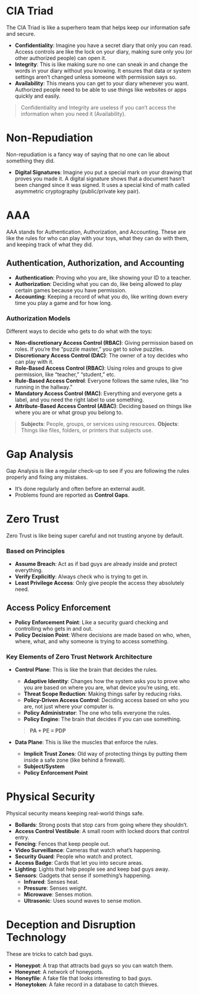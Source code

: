 # CIA Triad

The CIA Triad is like a superhero team that helps keep our information safe and secure.

- **Confidentiality**: Imagine you have a secret diary that only you can read. Access controls are like the lock on your diary, making sure only you (or other authorized people) can open it.
- **Integrity**: This is like making sure no one can sneak in and change the words in your diary without you knowing. It ensures that data or system settings aren’t changed unless someone with permission says so.
- **Availability**: This means you can get to your diary whenever you want. Authorized people need to be able to use things like websites or apps quickly and easily. 

> Confidentiality and Integrity are useless if you can’t access the information when you need it (Availability).

# Non-Repudiation

Non-repudiation is a fancy way of saying that no one can lie about something they did.

- **Digital Signatures**: Imagine you put a special mark on your drawing that proves you made it. A digital signature shows that a document hasn’t been changed since it was signed. It uses a special kind of math called asymmetric cryptography (public/private key pair).

# AAA

AAA stands for Authentication, Authorization, and Accounting. These are like the rules for who can play with your toys, what they can do with them, and keeping track of what they did.

## Authentication, Authorization, and Accounting

- **Authentication**: Proving who you are, like showing your ID to a teacher. 
- **Authorization**: Deciding what you can do, like being allowed to play certain games because you have permission.
- **Accounting**: Keeping a record of what you do, like writing down every time you play a game and for how long.

### Authorization Models

Different ways to decide who gets to do what with the toys:

- **Non-discretionary Access Control (RBAC)**: Giving permission based on roles. If you’re the “puzzle master,” you get to solve puzzles.
- **Discretionary Access Control (DAC)**: The owner of a toy decides who can play with it.
- **Role-Based Access Control (RBAC)**: Using roles and groups to give permission, like “teacher,” “student,” etc.
- **Rule-Based Access Control**: Everyone follows the same rules, like “no running in the hallway.”
- **Mandatory Access Control (MAC)**: Everything and everyone gets a label, and you need the right label to use something.
- **Attribute-Based Access Control (ABAC)**: Deciding based on things like where you are or what group you belong to.

> **Subjects**: People, groups, or services using resources.
> **Objects**: Things like files, folders, or printers that subjects use.

# Gap Analysis

Gap Analysis is like a regular check-up to see if you are following the rules properly and fixing any mistakes.

- It’s done regularly and often before an external audit.
- Problems found are reported as **Control Gaps**.

# Zero Trust

Zero Trust is like being super careful and not trusting anyone by default.

### Based on Principles

- **Assume Breach**: Act as if bad guys are already inside and protect everything.
- **Verify Explicitly**: Always check who is trying to get in.
- **Least Privilege Access**: Only give people the access they absolutely need.

## Access Policy Enforcement

- **Policy Enforcement Point**: Like a security guard checking and controlling who gets in and out.
- **Policy Decision Point**: Where decisions are made based on who, when, where, what, and why someone is trying to access something.

### Key Elements of Zero Trust Network Architecture

- **Control Plane**: This is like the brain that decides the rules.
  - **Adaptive Identity**: Changes how the system asks you to prove who you are based on where you are, what device you’re using, etc.
  - **Threat Scope Reduction**: Making things safer by reducing risks.
  - **Policy-Driven Access Control**: Deciding access based on who you are, not just where your computer is.
  - **Policy Administrator**: The one who tells everyone the rules.
  - **Policy Engine**: The brain that decides if you can use something.

  > **PA + PE = PDP**

- **Data Plane**: This is like the muscles that enforce the rules.
  - **Implicit Trust Zones**: Old way of protecting things by putting them inside a safe zone (like behind a firewall).
  - **Subject/System**
  - **Policy Enforcement Point**

# Physical Security

Physical security means keeping real-world things safe.

- **Bollards**: Strong posts that stop cars from going where they shouldn’t.
- **Access Control Vestibule**: A small room with locked doors that control entry.
- **Fencing**: Fences that keep people out.
- **Video Surveillance**: Cameras that watch what’s happening.
- **Security Guard**: People who watch and protect.
- **Access Badge**: Cards that let you into secure areas.
- **Lighting**: Lights that help people see and keep bad guys away.
- **Sensors**: Gadgets that sense if something’s happening.
  - **Infrared**: Senses heat.
  - **Pressure**: Senses weight.
  - **Microwave**: Senses motion.
  - **Ultrasonic**: Uses sound waves to sense motion.

# Deception and Disruption Technology

These are tricks to catch bad guys.

- **Honeypot**: A trap that attracts bad guys so you can watch them.
- **Honeynet**: A network of honeypots.
- **Honeyfile**: A fake file that looks interesting to bad guys.
- **Honeytoken**: A fake record in a database to catch thieves.